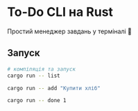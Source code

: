 # To-Do CLI на Rust

Простий менеджер завдань у терміналі 🚀

## Запуск
```bash
# компіляція та запуск
cargo run -- list

cargo run -- add "Купити хліб"

cargo run -- done 1
